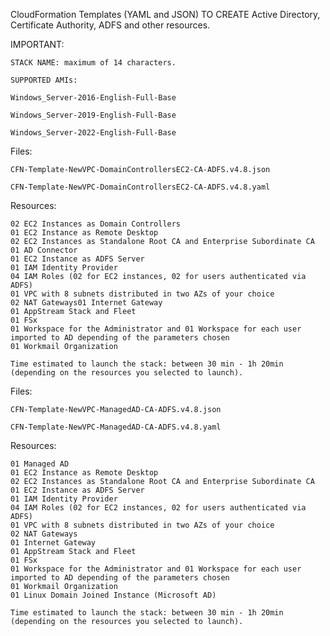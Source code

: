 CloudFormation Templates (YAML and JSON) TO CREATE Active Directory, Certificate Authority, ADFS and other resources.

IMPORTANT:

    STACK NAME: maximum of 14 characters.
    
    SUPPORTED AMIs:

    Windows_Server-2016-English-Full-Base

    Windows_Server-2019-English-Full-Base

    Windows_Server-2022-English-Full-Base
    

Files:

    CFN-Template-NewVPC-DomainControllersEC2-CA-ADFS.v4.8.json
    
    CFN-Template-NewVPC-DomainControllersEC2-CA-ADFS.v4.8.yaml

Resources:

	02 EC2 Instances as Domain Controllers
	01 EC2 Instance as Remote Desktop
	02 EC2 Instances as Standalone Root CA and Enterprise Subordinate CA
	01 AD Connector
	01 EC2 Instance as ADFS Server
	01 IAM Identity Provider
	04 IAM Roles (02 for EC2 instances, 02 for users authenticated via ADFS)
	01 VPC with 8 subnets distributed in two AZs of your choice
	02 NAT Gateways01 Internet Gateway 
	01 AppStream Stack and Fleet
	01 FSx
	01 Workspace for the Administrator and 01 Workspace for each user imported to AD depending of the parameters chosen
	01 Workmail Organization

	Time estimated to launch the stack: between 30 min - 1h 20min (depending on the resources you selected to launch).

Files: 

    CFN-Template-NewVPC-ManagedAD-CA-ADFS.v4.8.json
    
    CFN-Template-NewVPC-ManagedAD-CA-ADFS.v4.8.yaml

Resources:

	01 Managed AD
	01 EC2 Instance as Remote Desktop
	02 EC2 Instances as Standalone Root CA and Enterprise Subordinate CA
	01 EC2 Instance as ADFS Server
	01 IAM Identity Provider
	04 IAM Roles (02 for EC2 instances, 02 for users authenticated via ADFS)
	01 VPC with 8 subnets distributed in two AZs of your choice
	02 NAT Gateways
	01 Internet Gateway 
	01 AppStream Stack and Fleet
	01 FSx
	01 Workspace for the Administrator and 01 Workspace for each user imported to AD depending of the parameters chosen
	01 Workmail Organization
	01 Linux Domain Joined Instance (Microsoft AD)

	Time estimated to launch the stack: between 30 min - 1h 20min (depending on the resources you selected to launch).


